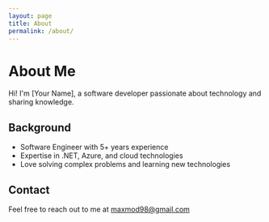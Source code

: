 ```yaml
---
layout: page
title: About
permalink: /about/
---
```


# About Me

Hi! I'm [Your Name], a software developer passionate about technology and sharing knowledge.

## Background
- Software Engineer with 5+ years experience
- Expertise in .NET, Azure, and cloud technologies
- Love solving complex problems and learning new technologies

## Contact
Feel free to reach out to me at [maxmod98@gmail.com](mailto:maxmod98@gmail.com)
